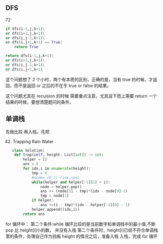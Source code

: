 ## DFS

72

```python
if dfs(i-1,j,k+1)\
or dfs(i+1,j,k+1)\
or dfs(i,j-1,k+1)\
or dfs(i,j+1,k+1) == True:
    return True
```

```python
return dfs(i-1,j,k+1)\
or dfs(i+1,j,k+1)\
or dfs(i,j-1,k+1)\
or dfs(i,j+1,k+1)
```

这个问题想了 2 个小时，两个有本质的区别，正确的是，当有 true 的时候，才返回，而不是返回 or 之后的不在乎 true or false 的结果。

这个问题尤其在 recuision 的时候 需要重点注意，尤其自下而上需要 return 一个结果的时候，要想清楚题问的条件。

## 单调栈

先做比较 再入栈。先把

42. Trapping Rain Water

```python
   class Solution:
    def trap(self, height: List[int]) -> int:
        helper = []
        ans = 0
        for idx,i in enumerate(height):
            tmp = 0
            #node= (0,1) (idx,num)
            while(helper and helper[-1][1] < i):
                node = helper.pop()
                ans += (node[1] - tmp)*(idx - node[0]-1)
                tmp = node[1]
            if helper:
                ans +=(i - tmp)*(idx - helper[-1][0] - 1)
            helper.append((idx,i))
        return ans
```

for 循环中：
第二个条件:while 循环比较的是当前数字和单调栈中的最小值,不断 pop 比 height[i]小的数， 并没有入栈
第二个条件时，height[i]已经不符合单调栈里的条件，处理自己作为挡板 height 的情况之后，准备入栈
入栈，完成 for 循环
